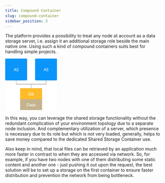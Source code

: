 ```yaml
---
title: Compound Container
slug: compound-container
sidebar_position: 3
---
```


<!-- ## Storing Data in Compound Container -->
The platform provides a possibility to treat any node at account as a data storage server, i.e. assign it an additional storage role beside the main native one. Using such a kind of compound containers suits best for handling simple projects.

<div style={{
    display:'flex',
    justifyContent: 'center',
    margin: '0 0 1rem 0'
}}>

![Locale Dropdown](./img/CompoundContainer/01-storage-in-existing-node.png)

</div>

In this way, you can leverage the shared storage functionality without the redundant complication of your environment topology due to a separate node inclusion. And complementary utilization of a server, which presence is necessary due to its role but which is not very loaded, generally, helps to save money compared to the dedicated Shared Storage Container use.

Also keep in mind, that local files can be retrieved by an application much more faster in contrast to when they are accessed via network. So, for example, if you have two nodes with one of them distributing some static content and another one - just pushing it out upon the request, the best solution will be to set up a storage on the first container to ensure faster distribution and prevention the network from being bottleneck.